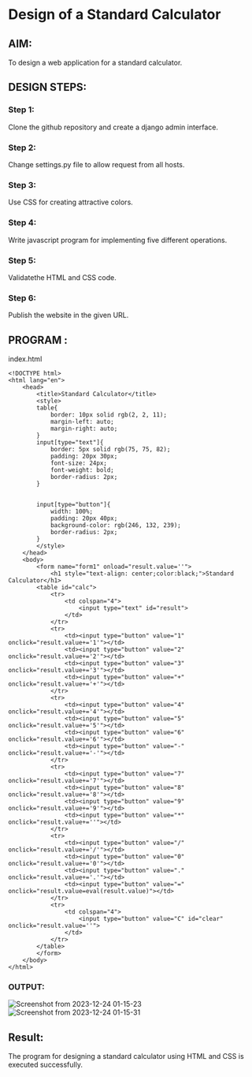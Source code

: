 # Design of a Standard Calculator
## AIM:
To design a web application for a standard calculator.
## DESIGN STEPS:
### Step 1:
Clone the github repository and create a django admin interface.
### Step 2:
Change settings.py file to allow request from all hosts.
### Step 3:
Use CSS for creating attractive colors.
### Step 4:
Write javascript program for implementing five different operations.
### Step 5:
Validatethe HTML and CSS code.
### Step 6:
Publish the website in the given URL.
## PROGRAM :
index.html
```
<!DOCTYPE html>
<html lang="en">
    <head>
        <title>Standard Calculator</title>
        <style>
        table{
            border: 10px solid rgb(2, 2, 11);
            margin-left: auto;
            margin-right: auto;
        }
        input[type="text"]{
            border: 5px solid rgb(75, 75, 82);
            padding: 20px 30px;
            font-size: 24px;
            font-weight: bold;
            border-radius: 2px;
        }


        input[type="button"]{
            width: 100%;
            padding: 20px 40px;
            background-color: rgb(246, 132, 239);
            border-radius: 2px;
        }
        </style>
    </head>
    <body>
        <form name="form1" onload="result.value=''">
            <h1 style="text-align: center;color:black;">Standard Calculator</h1>
        <table id="calc">
            <tr>
                <td colspan="4">
                    <input type="text" id="result">
                </td>
            </tr>
            <tr>
                <td><input type="button" value="1" onclick="result.value+='1'"></td>
                <td><input type="button" value="2" onclick="result.value+='2'"></td>
                <td><input type="button" value="3" onclick="result.value+='3'"></td>
                <td><input type="button" value="+" onclick="result.value+='+'"></td>
            </tr>
            <tr>
                <td><input type="button" value="4" onclick="result.value+='4'"></td>
                <td><input type="button" value="5" onclick="result.value+='5'"></td>
                <td><input type="button" value="6" onclick="result.value+='6'"></td>
                <td><input type="button" value="-" onclick="result.value+='-'"></td>
            </tr>
            <tr>
                <td><input type="button" value="7" onclick="result.value+='7'"></td>
                <td><input type="button" value="8" onclick="result.value+='8'"></td>
                <td><input type="button" value="9" onclick="result.value+='9'"></td>
                <td><input type="button" value="*" onclick="result.value+=''"></td>
            </tr>
            <tr>
                <td><input type="button" value="/" onclick="result.value+='/'"></td>
                <td><input type="button" value="0" onclick="result.value+='0'"></td>
                <td><input type="button" value="." onclick="result.value+='.'"></td>
                <td><input type="button" value="=" onclick="result.value=eval(result.value)"></td>
            </tr>
            <tr>
                <td colspan="4">
                    <input type="button" value="C" id="clear" onclick="result.value=''">
                </td>
            </tr>
        </table>
        </form>
    </body>
</html>
```
### OUTPUT:
![Screenshot from 2023-12-24 01-15-23](https://github.com/DHARUNYADEVI/standard-calculator/assets/147473847/72623bab-f31d-4882-9e8d-c01f19ff5b9a)
![Screenshot from 2023-12-24 01-15-31](https://github.com/DHARUNYADEVI/standard-calculator/assets/147473847/55ab811c-cc4c-49ea-a4b9-656fe6d1b686)
## Result:
The program for designing a standard calculator using HTML and CSS is executed successfully.



